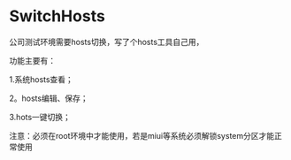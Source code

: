 # SwitchHosts


公司测试环境需要hosts切换，写了个hosts工具自己用，

功能主要有：

1.系统hosts查看；

2。hosts编辑、保存；

3.hots一键切换；




注意：必须在root环境中才能使用，若是miui等系统必须解锁system分区才能正常使用
